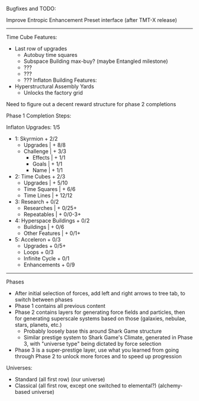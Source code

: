 Bugfixes and TODO:

Improve Entropic Enhancement Preset interface (after TMT-X release)

---------------------------------------------------------------------

Time Cube Features:
- Last row of upgrades
  - Autobuy time squares
  - Subspace Building max-buy? (maybe Entangled milestone)
  - ???
  - ???
  - ???
Inflaton Building Features:
- Hyperstructural Assembly Yards
  - Unlocks the factory grid

Need to figure out a decent reward structure for phase 2 completions

Phase 1 Completion Steps:

Inflaton Upgrades:        1/5
- 1: Skyrmion             + 2/2
  - Upgrades              | + 8/8
  - Challenge             | + 3/3
    - Effects             |   + 1/1
    - Goals               |   + 1/1
    - Name                |   + 1/1
- 2: Time Cubes           + 2/3
  - Upgrades              | + 5/10
  - Time Squares          | + 6/6
  - Time Lines            | + 12/12
- 3: Research             + 0/2
  - Researches            | + 0/25+
  - Repeatables           | + 0/0-3+
- 4: Hyperspace Buildings + 0/2
  - Buildings             | + 0/6
  - Other Features        | + 0/1+
- 5: Acceleron            + 0/3
  - Upgrades                + 0/5+
  - Loops                   + 0/3
  - Infinite Cycle          + 0/1
  - Enhancements            + 0/9

-----

Phases

- After initial selection of forces, add left and right arrows to tree tab, to switch between phases
- Phase 1 contains all previous content
- Phase 2 contains layers for generating force fields and particles, then for generating superscale systems based on those (galaxies, nebulae, stars, planets, etc.)
    - Probably loosely base this around Shark Game structure
    - Similar prestige system to Shark Game's Climate, generated in Phase 3, with "universe type" being dictated by force selection
- Phase 3 is a super-prestige layer, use what you learned from going through Phase 2 to unlock more forces and to speed up progression

Universes:
- Standard (all first row) (our universe)
- Classical (all first row, except one switched to elemental?) (alchemy-based universe)
